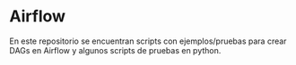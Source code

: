 # Airflow
En este repositorio se encuentran scripts con ejemplos/pruebas para crear DAGs en Airflow y algunos scripts de pruebas en python.

